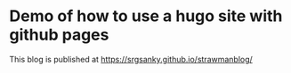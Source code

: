# Demo of how to use a hugo site with github pages

This blog is published at <https://srgsanky.github.io/strawmanblog/>

